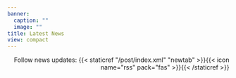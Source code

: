 ```yaml
---
banner:
  caption: ""
  image: ""
title: Latest News
view: compact
---
```

<p align="right"> Follow news updates: {{< staticref "/post/index.xml" "newtab" >}}{{< icon name="rss" pack="fas" >}}{{< /staticref >}}</p>
<p></p>


